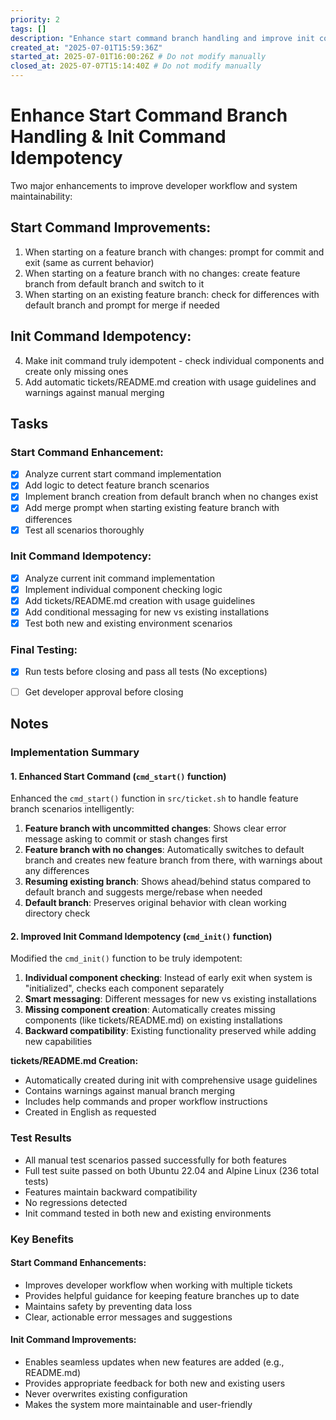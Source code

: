 ```yaml
---
priority: 2
tags: []
description: "Enhance start command branch handling and improve init command idempotency with README.md creation"
created_at: "2025-07-01T15:59:36Z"
started_at: 2025-07-01T16:00:26Z # Do not modify manually
closed_at: 2025-07-07T15:14:40Z # Do not modify manually
---
```


# Enhance Start Command Branch Handling & Init Command Idempotency

Two major enhancements to improve developer workflow and system maintainability:

## Start Command Improvements:
1. When starting on a feature branch with changes: prompt for commit and exit (same as current behavior)
2. When starting on a feature branch with no changes: create feature branch from default branch and switch to it
3. When starting on an existing feature branch: check for differences with default branch and prompt for merge if needed

## Init Command Idempotency:
4. Make init command truly idempotent - check individual components and create only missing ones
5. Add automatic tickets/README.md creation with usage guidelines and warnings against manual merging

## Tasks

### Start Command Enhancement:
- [x] Analyze current start command implementation
- [x] Add logic to detect feature branch scenarios
- [x] Implement branch creation from default branch when no changes exist
- [x] Add merge prompt when starting existing feature branch with differences
- [x] Test all scenarios thoroughly

### Init Command Idempotency:
- [x] Analyze current init command implementation
- [x] Implement individual component checking logic
- [x] Add tickets/README.md creation with usage guidelines
- [x] Add conditional messaging for new vs existing installations
- [x] Test both new and existing environment scenarios

### Final Testing:
- [x] Run tests before closing and pass all tests (No exceptions)
- [ ] Get developer approval before closing


## Notes

### Implementation Summary

#### 1. Enhanced Start Command (`cmd_start()` function)

Enhanced the `cmd_start()` function in `src/ticket.sh` to handle feature branch scenarios intelligently:

1. **Feature branch with uncommitted changes**: Shows clear error message asking to commit or stash changes first
2. **Feature branch with no changes**: Automatically switches to default branch and creates new feature branch from there, with warnings about any differences
3. **Resuming existing branch**: Shows ahead/behind status compared to default branch and suggests merge/rebase when needed
4. **Default branch**: Preserves original behavior with clean working directory check

#### 2. Improved Init Command Idempotency (`cmd_init()` function)

Modified the `cmd_init()` function to be truly idempotent:

1. **Individual component checking**: Instead of early exit when system is "initialized", checks each component separately
2. **Smart messaging**: Different messages for new vs existing installations
3. **Missing component creation**: Automatically creates missing components (like tickets/README.md) on existing installations
4. **Backward compatibility**: Existing functionality preserved while adding new capabilities

**tickets/README.md Creation:**
- Automatically created during init with comprehensive usage guidelines
- Contains warnings against manual branch merging
- Includes help commands and proper workflow instructions
- Created in English as requested

### Test Results

- All manual test scenarios passed successfully for both features
- Full test suite passed on both Ubuntu 22.04 and Alpine Linux (236 total tests)
- Features maintain backward compatibility
- No regressions detected
- Init command tested in both new and existing environments

### Key Benefits

#### Start Command Enhancements:
- Improves developer workflow when working with multiple tickets
- Provides helpful guidance for keeping feature branches up to date
- Maintains safety by preventing data loss
- Clear, actionable error messages and suggestions

#### Init Command Improvements:
- Enables seamless updates when new features are added (e.g., README.md)
- Provides appropriate feedback for both new and existing users
- Never overwrites existing configuration
- Makes the system more maintainable and user-friendly
